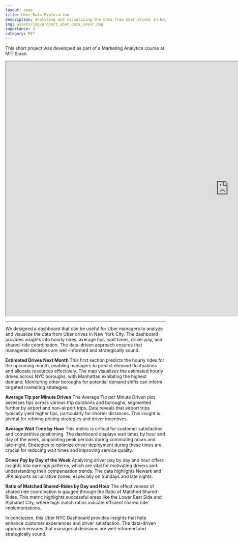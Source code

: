 ```yaml
---
layout: page
title: Uber Data Exploration
description: Analyzing and visualizing the data from Uber drives in New York City.
img: assets/img/project_uber_data_cover.png
importance: 3
category: MIT
---
```




This short project was developed as part of a Marketing Analytics course at MIT Sloan.


<iframe src="https://www.maximewolf.com/projects/uber.html" width="1400" height="800"></iframe>

----------------

We designed a dashboard that can be useful for Uber managers to analyze and visualize the data from Uber drives in New York City. The dashboard provides insights into hourly rides, average tips, wait times, driver pay, and shared-ride coordination. The data-driven approach ensures that managerial decisions are well-informed and strategically sound.

**Estimated Drives Next Month**
This first section predicts the hourly rides for the upcoming month, enabling managers to predict demand fluctuations and allocate resources effectively. The map visualizes the estimated hourly drives across NYC boroughs, with Manhattan exhibiting the highest demand. Monitoring other boroughs for potential demand shifts can inform targeted marketing strategies.

**Average Tip per Minute Driven**
The Average Tip per Minute Driven plot assesses tips across various trip durations and boroughs, segmented further by airport and non-airport trips. Data reveals that airport trips typically yield higher tips, particularly for shorter distances. This insight is pivotal for refining pricing strategies and driver incentives.

**Average Wait Time by Hour**
This metric is critical for customer satisfaction and competitive positioning. The dashboard displays wait times by hour and day of the week, pinpointing peak periods during commuting hours and late-night. Strategies to optimize driver deployment during these times are crucial for reducing wait times and improving service quality.

**Driver Pay by Day of the Week**
Analyzing driver pay by day and hour offers insights into earnings patterns, which are vital for motivating drivers and understanding their compensation trends. The data highlights Newark and JFK airports as lucrative zones, especially on Sundays and late nights.

**Ratio of Matched Shared-Rides by Day and Hour**
The effectiveness of shared ride coordination is gauged through the Ratio of Matched Shared-Rides. This metric highlights successful areas like the Lower East Side and Alphabet City, where high match ratios indicate efficient shared ride implementations.

In conclusion, this Uber NYC Dashboard provides insights that help enhance customer experiences and driver satisfaction. The data-driven approach ensures that managerial decisions are well-informed and strategically sound.